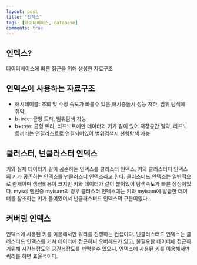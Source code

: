 ```yaml
---
layout: post
title: "인덱스"
tags: [데이터베이스, database]
comments: true
---
```


## 인덱스?
데이터베이스에 빠른 접근을 위해 생성한 자료구조

## 인덱스에 사용하는 자료구조
- 해시테이블: 조회 및 수정 속도가 빠를수 있음,해시충돌시 성능 저하, 범위 탐색에 취약, 
- b-tree: 균형 트리, 범위탐색 가능
- b+tree: 균형 트리, 리프노트에만 데이터와 키가 같이 있어 저장공간 절약, 리프노트끼리는 연결리스트로 연결되어있어 범위검색시 선형탐색 가능

## 클러스터, 넌클러스터 인덱스
키와 실제 데이터가 같이 공존하는 인덱스를 클러스터 인덱스, 키와 클러스터디 인덱스의 키가 공존하는 인덱스를 넌클러스터 인덱스라고 한다.
클러스터드 인덱스는 일반적으로 한개이며 생성비용이 크지만 키와 데이터가 같이 붙어있어 탐색속도가 빠른 장점이있다. mysql 엔진중 myisam의 경우
클러스터 인덱스에는 키와 myisam에 발급한 데이터를 참조하는 키가 들어있어서 넌클러스터드 인덱스의 구분이없다.

## 커버링 인덱스
인덱스에 사용된 키를 이용해서만 쿼리를 진행하는 컨셉이다. 넌클러스터드 인덱스는 클러스터드 인덱스를 거쳐 데이터에 접근하니 오버헤드가 있고, 불필요한 데이터에 접근하기위해 시간복잡도와 공간복잡도를 까먹을수 있으니, 인덱스에 사용된 키를 이용해서만 쿼리를 하면 효율적이다.
